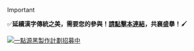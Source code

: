> [!IMPORTANT]
> :white_check_mark:**延續漢字傳統之美，需要您的參與！[請點擊本連結](https://github.com/ichitenfont/FuturePlans/discussions/6)，共襄盛擧！**:paintbrush:

[![一點源黑製作計劃招募中](https://github.com/ichitenfont/.github/assets/24702034/75d513f7-a647-451e-b94c-7699578b73d3)](https://github.com/ichitenfont/FuturePlans/discussions/6)
<!--

**Here are some ideas to get you started:**

🙋‍♀️ A short introduction - what is your organization all about?
🌈 Contribution guidelines - how can the community get involved?
👩‍💻 Useful resources - where can the community find your docs? Is there anything else the community should know?
🍿 Fun facts - what does your team eat for breakfast?
🧙 Remember, you can do mighty things with the power of [Markdown](https://docs.github.com/github/writing-on-github/getting-started-with-writing-and-formatting-on-github/basic-writing-and-formatting-syntax)
-->
